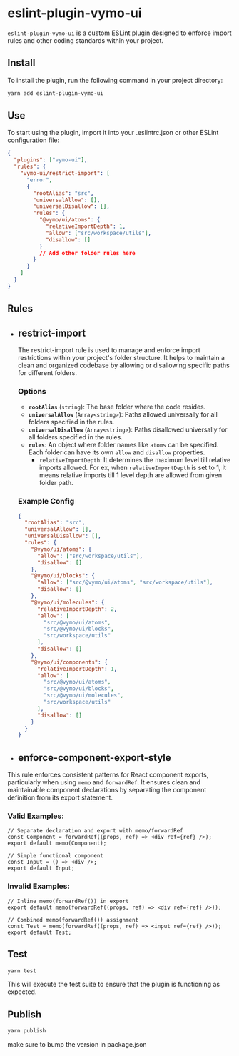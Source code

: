 # eslint-plugin-vymo-ui

`eslint-plugin-vymo-ui` is a custom ESLint plugin designed to enforce import rules and other coding standards within your project.

## Install

To install the plugin, run the following command in your project directory:

```bash
yarn add eslint-plugin-vymo-ui

```

## Use

To start using the plugin, import it into your .eslintrc.json or other ESLint configuration file:

```json
{
  "plugins": ["vymo-ui"],
  "rules": {
    "vymo-ui/restrict-import": [
      "error",
      {
        "rootAlias": "src",
        "universalAllow": [],
        "universalDisallow": [],
        "rules": {
          "@vymo/ui/atoms": {
            "relativeImportDepth": 1,
            "allow": ["src/workspace/utils"],
            "disallow": []
          }
          // Add other folder rules here
        }
      }
    ]
  }
}
```

## Rules

- ## restrict-import

  The restrict-import rule is used to manage and enforce import restrictions within your project's folder structure. It helps to maintain a clean and organized codebase by allowing or disallowing specific paths for different folders.

  ### Options

  - **`rootAlias`** (`string`): The base folder where the code resides.
  - **`universalAllow`** (`Array<string>`): Paths allowed universally for all folders specified in the rules.
  - **`universalDisallow`** (`Array<string>`): Paths disallowed universally for all folders specified in the rules.
  - **`rules`**: An object where folder names like `atoms` can be specified. Each folder can have its own `allow` and `disallow` properties.
    - `relativeImportDepth`: It determines the maximum level till relative imports allowed. For ex, when `relativeImportDepth` is set to 1, it means relative imports till 1 level depth are allowed from given folder path.

  ### Example Config

  ```json
  {
    "rootAlias": "src",
    "universalAllow": [],
    "universalDisallow": [],
    "rules": {
      "@vymo/ui/atoms": {
        "allow": ["src/workspace/utils"],
        "disallow": []
      },
      "@vymo/ui/blocks": {
        "allow": ["src/@vymo/ui/atoms", "src/workspace/utils"],
        "disallow": []
      },
      "@vymo/ui/molecules": {
        "relativeImportDepth": 2,
        "allow": [
          "src/@vymo/ui/atoms",
          "src/@vymo/ui/blocks",
          "src/workspace/utils"
        ],
        "disallow": []
      },
      "@vymo/ui/components": {
        "relativeImportDepth": 1,
        "allow": [
          "src/@vymo/ui/atoms",
          "src/@vymo/ui/blocks",
          "src/@vymo/ui/molecules",
          "src/workspace/utils"
        ],
        "disallow": []
      }
    }
  }
  ```

- ## enforce-component-export-style

This rule enforces consistent patterns for React component exports, particularly when using `memo` and `forwardRef`. It ensures clean and maintainable component declarations by separating the component definition from its export statement.

### Valid Examples:

```tsx
// Separate declaration and export with memo/forwardRef
const Component = forwardRef((props, ref) => <div ref={ref} />);
export default memo(Component);

// Simple functional component
const Input = () => <div />;
export default Input;
```

### Invalid Examples:

```tsx
// Inline memo(forwardRef()) in export
export default memo(forwardRef((props, ref) => <div ref={ref} />));

// Combined memo(forwardRef()) assignment
const Test = memo(forwardRef((props, ref) => <input ref={ref} />));
export default Test;
```

## Test

```bash
yarn test
```

This will execute the test suite to ensure that the plugin is functioning as expected.

## Publish

```bash
yarn publish
```

make sure to bump the version in package.json
